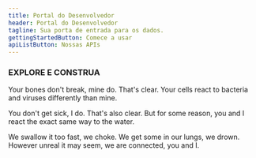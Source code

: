 ```yaml
---
title: Portal do Desenvolvedor
header: Portal do Desenvolvedor
tagline: Sua porta de entrada para os dados.
gettingStartedButton: Comece a usar
apiListButton: Nossas APIs
---
```


### EXPLORE E CONSTRUA

Your bones don't break, mine do. That's clear. Your cells react to bacteria and viruses differently than mine.

You don't get sick, I do. That's also clear. But for some reason, you and I react the exact same way to the water.

We swallow it too fast, we choke. We get some in our lungs, we drown. However unreal it may seem, we are connected, you and I.

<!-- Leia o manual de iniciação para aprender como how to hit the ground running to get an application up and running in no time.

See what APIs we have to offer, including extensive documentation, and generated SDKs.

Sign in to manage your subscriptions, see your current usage, get your API Key, and test against our live API. -->